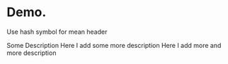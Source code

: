 # Demo. 
Use hash symbol for mean header

Some Description
Here I add some more description
Here I add more and more description
